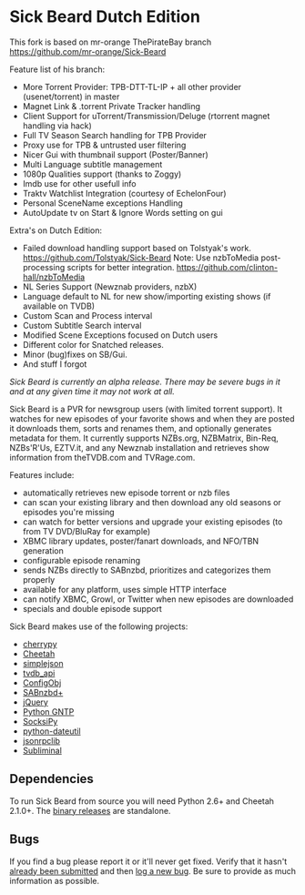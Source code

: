 Sick Beard Dutch Edition
=====

This fork is based on mr-orange ThePirateBay branch
https://github.com/mr-orange/Sick-Beard

Feature list of his branch:
- More Torrent Provider: TPB-DTT-TL-IP + all other provider (usenet/torrent) in master
- Magnet Link & .torrent Private Tracker handling 
- Client Support for uTorrent/Transmission/Deluge (rtorrent magnet handling via hack)
- Full TV Season Search handling for TPB Provider
- Proxy use for TPB & untrusted user filtering
- Nicer Gui with thumbnail support (Poster/Banner)
- Multi Language subtitle management
- 1080p Qualities support (thanks to Zoggy)
- Imdb use for other usefull info
- Traktv Watchlist Integration (courtesy of EchelonFour)
- Personal SceneName exceptions Handling 
- AutoUpdate tv on Start & Ignore Words setting on gui

Extra's on Dutch Edition:
- Failed download handling support based on Tolstyak's work. https://github.com/Tolstyak/Sick-Beard
Note: Use nzbToMedia post-processing scripts for better integration. https://github.com/clinton-hall/nzbToMedia
- NL Series Support (Newznab providers, nzbX)
- Language default to NL for new show/importing existing shows (if available on TVDB)
- Custom Scan and Process interval
- Custom Subtitle Search interval
- Modified Scene Exceptions focused on Dutch users
- Different color for Snatched releases.
- Minor (bug)fixes on SB/Gui.
- And stuff I forgot

*Sick Beard is currently an alpha release. There may be severe bugs in it and at any given time it may not work at all.*

Sick Beard is a PVR for newsgroup users (with limited torrent support). It watches for new episodes of your favorite shows and when they are posted it downloads them, sorts and renames them, and optionally generates metadata for them. It currently supports NZBs.org, NZBMatrix, Bin-Req, NZBs'R'Us, EZTV.it, and any Newznab installation and retrieves show information from theTVDB.com and TVRage.com.

Features include:

* automatically retrieves new episode torrent or nzb files
* can scan your existing library and then download any old seasons or episodes you're missing
* can watch for better versions and upgrade your existing episodes (to from TV DVD/BluRay for example)
* XBMC library updates, poster/fanart downloads, and NFO/TBN generation
* configurable episode renaming
* sends NZBs directly to SABnzbd, prioritizes and categorizes them properly
* available for any platform, uses simple HTTP interface
* can notify XBMC, Growl, or Twitter when new episodes are downloaded
* specials and double episode support


Sick Beard makes use of the following projects:

* [cherrypy][cherrypy]
* [Cheetah][cheetah]
* [simplejson][simplejson]
* [tvdb_api][tvdb_api]
* [ConfigObj][configobj]
* [SABnzbd+][sabnzbd]
* [jQuery][jquery]
* [Python GNTP][pythongntp]
* [SocksiPy][socks]
* [python-dateutil][dateutil]
* [jsonrpclib][jsonrpclib]
* [Subliminal][subliminal]

## Dependencies

To run Sick Beard from source you will need Python 2.6+ and Cheetah 2.1.0+. The [binary releases][googledownloads] are standalone.

## Bugs 

If you find a bug please report it or it'll never get fixed. Verify that it hasn't [already been submitted][googleissues] and then [log a new bug][googlenewissue]. Be sure to provide as much information as possible.

[cherrypy]: http://www.cherrypy.org
[cheetah]: http://www.cheetahtemplate.org/
[simplejson]: http://code.google.com/p/simplejson/ 
[tvdb_api]: http://github.com/dbr/tvdb_api
[configobj]: http://www.voidspace.org.uk/python/configobj.html
[sabnzbd]: http://www.sabnzbd.org/
[jquery]: http://jquery.com
[pythongntp]: http://github.com/kfdm/gntp
[socks]: http://code.google.com/p/socksipy-branch/
[dateutil]: http://labix.org/python-dateutil
[googledownloads]: http://code.google.com/p/sickbeard/downloads/list
[googleissues]: http://code.google.com/p/sickbeard/issues/list
[googlenewissue]: http://code.google.com/p/sickbeard/issues/entry
[jsonrpclib]: https://github.com/joshmarshall/jsonrpclib
[subliminal]: https://github.com/Diaoul/subliminal

